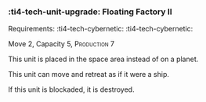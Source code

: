 ### :ti4-tech-unit-upgrade: **Floating Factory II**

Requirements: :ti4-tech-cybernetic: :ti4-tech-cybernetic:

Move 2, Capacity 5, <span style="font-variant:small-caps;">Production</span> 7

This unit is placed in the space area instead of on a planet.

This unit can move and retreat as if it were a ship.

If this unit is blockaded, it is destroyed.
